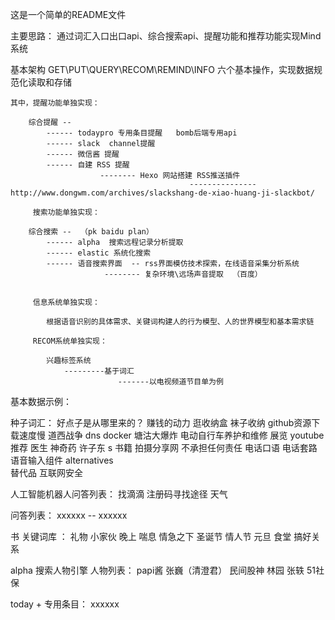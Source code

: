 这是一个简单的README文件

主要思路：
    通过词汇入口出口api、综合搜索api、提醒功能和推荐功能实现Mind系统

基本架构
    GET\PUT\QUERY\RECOM\REMIND\INFO  六个基本操作，实现数据规范化读取和存储

    其中，提醒功能单独实现：

        综合提醒 -- 
            ------ todaypro 专用条目提醒   bomb后端专用api
            ------ slack  channel提醒
            ------ 微信酱 提醒
            ------ 自建 RSS 提醒 
                        -------- Hexo 网站搭建 RSS推送插件 
                                            --------------- http://www.dongwm.com/archives/slackshang-de-xiao-huang-ji-slackbot/

         搜索功能单独实现：

        综合搜索 --  （pk baidu plan）
            ------ alpha  搜索远程记录分析提取
            ------ elastic 系统化搜索
            ------ 语音搜索界面  -- rss界面模仿技术探索，在线语音采集分析系统
                         -------- 复杂环境\远场声音提取  （百度）


         信息系统单独实现：

            根据语音识别的具体需求、关键词构建人的行为模型、人的世界模型和基本需求链

         RECOM系统单独实现：
            
            兴趣标签系统 
                ---------基于词汇
                            -------以电视频道节目单为例



基本数据示例：

种子词汇：
    好点子是从哪里来的？
    赚钱的动力
    逛收纳盒
    袜子收纳 
    github资源下载速度慢
    道西战争
    dns
    docker
    塘沽大爆炸
    电动自行车养护和维修 
    展览
    youtube推荐
      医生  神奇药
    许子东
    s  书籍  拍摄分享网
    不承担任何责任
    电话口语 
    电话套路
    语音输入组件
    alternatives  
    替代品
    互联网安全


人工智能机器人问答列表：
    找滴滴
    注册码寻找途径
    天气

问答列表：
    xxxxxx  --  xxxxxx

书  关键词库 ：
    礼物
    小家伙
    晚上
    喘息
    情急之下
    圣诞节
    情人节
    元旦
    食堂
    搞好关系

alpha 搜索人物引擎   人物列表：
    papi酱
    张巍（清澄君）
    民间股神  林园
    张轶  51社保

today + 专用条目：
    xxxxxx